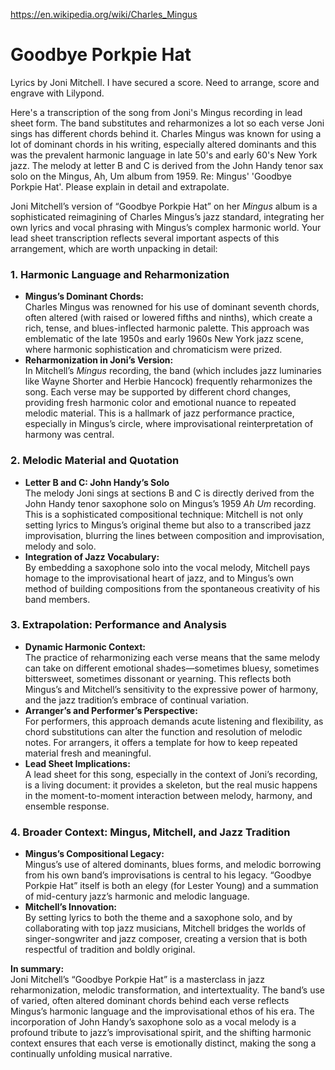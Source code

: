 

https://en.wikipedia.org/wiki/Charles_Mingus

# Goodbye Porkpie Hat #

Lyrics by Joni Mitchell. I have secured a score. Need to arrange, score and engrave with Lilypond.

Here's a transcription of the song from Joni's Mingus recording in lead sheet form. The band substitutes and reharmonizes a lot so each verse Joni sings has different chords behind it. Charles Mingus was known for using a lot of dominant chords in his writing, especially altered dominants and this was the prevalent harmonic language in late 50's and early 60's New York jazz. The melody at letter B and C is derived from the John Handy tenor sax solo on the Mingus, Ah, Um album from 1959. Re: Mingus' 'Goodbye Porkpie Hat'. Please explain in detail and extrapolate.

Joni Mitchell’s version of “Goodbye Porkpie Hat” on her *Mingus* album is a sophisticated reimagining of Charles Mingus’s jazz standard, integrating her own lyrics and vocal phrasing with Mingus’s complex harmonic world. Your lead sheet transcription reflects several important aspects of this arrangement, which are worth unpacking in detail:

### 1. **Harmonic Language and Reharmonization**

- **Mingus’s Dominant Chords:**  
  Charles Mingus was renowned for his use of dominant seventh chords, often altered (with raised or lowered fifths and ninths), which create a rich, tense, and blues-inflected harmonic palette. This approach was emblematic of the late 1950s and early 1960s New York jazz scene, where harmonic sophistication and chromaticism were prized.
- **Reharmonization in Joni’s Version:**  
  In Mitchell’s *Mingus* recording, the band (which includes jazz luminaries like Wayne Shorter and Herbie Hancock) frequently reharmonizes the song. Each verse may be supported by different chord changes, providing fresh harmonic color and emotional nuance to repeated melodic material. This is a hallmark of jazz performance practice, especially in Mingus’s circle, where improvisational reinterpretation of harmony was central.

### 2. **Melodic Material and Quotation**

- **Letter B and C: John Handy’s Solo**  
  The melody Joni sings at sections B and C is directly derived from the John Handy tenor saxophone solo on Mingus’s 1959 *Ah Um* recording. This is a sophisticated compositional technique: Mitchell is not only setting lyrics to Mingus’s original theme but also to a transcribed jazz improvisation, blurring the lines between composition and improvisation, melody and solo.
- **Integration of Jazz Vocabulary:**  
  By embedding a saxophone solo into the vocal melody, Mitchell pays homage to the improvisational heart of jazz, and to Mingus’s own method of building compositions from the spontaneous creativity of his band members.

### 3. **Extrapolation: Performance and Analysis**

- **Dynamic Harmonic Context:**  
  The practice of reharmonizing each verse means that the same melody can take on different emotional shades—sometimes bluesy, sometimes bittersweet, sometimes dissonant or yearning. This reflects both Mingus’s and Mitchell’s sensitivity to the expressive power of harmony, and the jazz tradition’s embrace of continual variation.
- **Arranger’s and Performer’s Perspective:**  
  For performers, this approach demands acute listening and flexibility, as chord substitutions can alter the function and resolution of melodic notes. For arrangers, it offers a template for how to keep repeated material fresh and meaningful.
- **Lead Sheet Implications:**  
  A lead sheet for this song, especially in the context of Joni’s recording, is a living document: it provides a skeleton, but the real music happens in the moment-to-moment interaction between melody, harmony, and ensemble response.

### 4. **Broader Context: Mingus, Mitchell, and Jazz Tradition**

- **Mingus’s Compositional Legacy:**  
  Mingus’s use of altered dominants, blues forms, and melodic borrowing from his own band’s improvisations is central to his legacy. “Goodbye Porkpie Hat” itself is both an elegy (for Lester Young) and a summation of mid-century jazz’s harmonic and melodic language.
- **Mitchell’s Innovation:**  
  By setting lyrics to both the theme and a saxophone solo, and by collaborating with top jazz musicians, Mitchell bridges the worlds of singer-songwriter and jazz composer, creating a version that is both respectful of tradition and boldly original.

**In summary:**  
Joni Mitchell’s “Goodbye Porkpie Hat” is a masterclass in jazz reharmonization, melodic transformation, and intertextuality. The band’s use of varied, often altered dominant chords behind each verse reflects Mingus’s harmonic language and the improvisational ethos of his era. The incorporation of John Handy’s saxophone solo as a vocal melody is a profound tribute to jazz’s improvisational spirit, and the shifting harmonic context ensures that each verse is emotionally distinct, making the song a continually unfolding musical narrative.


